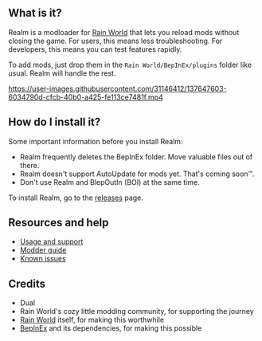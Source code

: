 ## What is it?
Realm is a modloader for [Rain World](https://rainworldgame.com/) that lets you reload mods without closing the game. For users, this means less troubleshooting. For developers, this means you can test features rapidly.

To add mods, just drop them in the `Rain World/BepInEx/plugins` folder like usual. Realm will handle the rest.

https://user-images.githubusercontent.com/31146412/137647603-6034790d-cfcb-40b0-a425-fe113ce7481f.mp4

## How do I install it?
Some important information before you install Realm:
- Realm frequently deletes the BepInEx folder. Move valuable files out of there.
- Realm doesn't support AutoUpdate for mods yet. That's coming soon™.
- Don't use Realm and BlepOutIn (BOI) at the same time.

To install Realm, go to the [releases](https://github.com/Dual-Iron/RwModLoader/releases/latest) page.

## Resources and help
- [Usage and support](.github/SUPPORT.md)
- [Modder guide](MODDERS.md)
- [Known issues](https://github.com/Dual-Iron/RwModLoader/issues)

## Credits
- Dual
- Rain World's cozy little modding community, for supporting the journey
- [Rain World](https://rainworldgame.com) itself, for making this worthwhile
- [BepInEx](https://github.com/BepInEx/BepInEx/tree/v5-lts) and its dependencies, for making this possible
